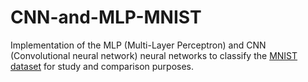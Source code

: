 # CNN-and-MLP-MNIST
Implementation of the MLP (Multi-Layer Perceptron) and CNN (Convolutional neural network) neural networks to classify the [MNIST dataset](http://yann.lecun.com/exdb/mnist/) for study and comparison purposes.
